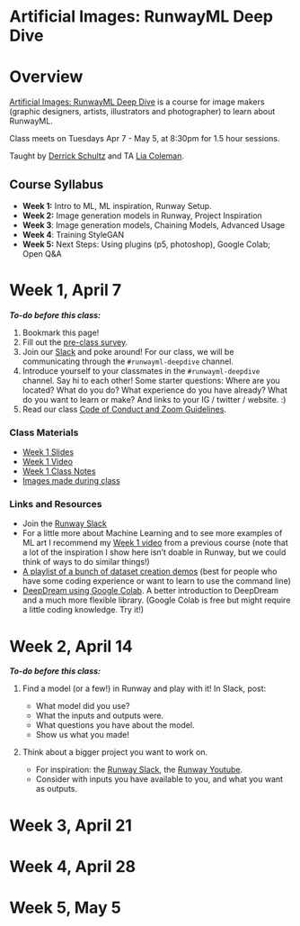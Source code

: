 # Artificial Images: RunwayML Deep Dive

# Overview

[Artificial Images: RunwayML Deep Dive](https://bustbright.square.site/product/artificial-images-runway-april7/285) is a course for image makers (graphic designers, artists, illustrators and photographer) to learn about RunwayML. 

Class meets on Tuesdays Apr 7 - May 5, at 8:30pm for 1.5 hour sessions.

Taught by [Derrick Schultz](https://twitter.com/dvsch?lang=en) and TA [Lia Coleman](https://twitter.com/Lialialiacole).

## Course Syllabus

- **Week 1:** Intro to ML, ML inspiration, Runway Setup.
- **Week 2:** Image generation models in Runway, Project Inspiration
- **Week 3**: Image generation models, Chaining Models, Advanced Usage
- **Week 4**: Training StyleGAN
- **Week 5:** Next Steps: Using plugins (p5, photoshop), Google Colab; Open Q&A

# Week 1, April 7

**_To-do before this class:_**
1. Bookmark this page!
2. Fill out the [pre-class survey](https://drive.google.com/open?id=1s3E7pUYet2l0HmdgRuZVdU6RbuPisf8yqLIHx_erTgE).
3. Join our [Slack](https://ml-images.slack.com/) and poke around! For our class, we will be communicating through the `#runwayml-deepdive` channel.
4. Introduce yourself to your classmates in the `#runwayml-deepdive` channel. Say hi to each other! Some starter questions: Where are you located? What do you do? What experience do you have already? What do you want to learn or make? And links to your IG / twitter / website. :)
5. Read our class [Code of Conduct and Zoom Guidelines](https://docs.google.com/document/d/1Q6X4_uEdlx3Xo9ZM73nlltc690DcP4geSjImUEA7K98/edit?usp=sharing).


### Class Materials

- [Week 1 Slides](https://drive.google.com/open?id=1VasSxZ6SwqGUGTNRgcIPvBBJk9X27ORmR81UA55YZyY)
- [Week 1 Video](https://drive.google.com/open?id=1VLRjvHg_cFGQ6oZaBmU_DLaMfkwUkSlS)
- [Week 1 Class Notes](https://www.notion.so/ML-Basics-Setup-Inspiration-13086adefad048e980c11021734ca4f3)
- [Images made during class](https://drive.google.com/open?id=1VCJQB9-fZ5ZveHli20DvSqjqafeb5Nih)

### Links and Resources
- Join the [Runway Slack](https://runwayml.com/joinslack)
- For a little more about Machine Learning and to see more examples of ML art I recommend my [Week 1 video](https://www.youtube.com/watch?v=gUoCHglUKAo&list=PLWuCzxqIpJs_87U88Bwb-XpVwwj_Bpe_R&index=2&t=1s) from a previous course (note that a lot of the inspiration I show here isn’t doable in Runway, but we could think of ways to do similar things!)
- [A playlist of a bunch of dataset creation demos](https://www.youtube.com/playlist?list=PLWuCzxqIpJs9v81cWpRC7nm94eTMtohHq) (best for people who have some coding experience or want to learn to use the command line)
- [DeepDream using Google Colab](https://www.youtube.com/watch?v=MvOI_u0khTs). A better introduction to DeepDream and a much more flexible library. (Google Colab is free but might require a little coding knowledge. Try it!)

# Week 2, April 14
**_To-do before this class:_**

1. Find a model (or a few!) in Runway and play with it! In Slack, post:
    - What model did you use?
    - What the inputs and outputs were.
    - What questions you have about the model.
    - Show us what you made!

2. Think about a bigger project you want to work on. 
    - For inspiration: the [Runway Slack](https://runwayml.com/joinslack), the [Runway Youtube](https://www.youtube.com/playlist?list=PLj598ZXODDO-k_-49mQsQZkrBP_9EMX48).
    - Consider with inputs you have available to you, and what you want as outputs.

# Week 3, April 21

# Week 4, April 28

# Week 5, May 5
